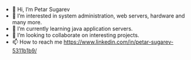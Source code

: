 - 👋 Hi, I’m Petar Sugarev
- 👀 I’m interested in system administration, web servers, hardware and many more.
- 🌱 I’m currently learning java application servers.
- 💞️ I’m looking to collaborate on interesting projects.
- 📫 How to reach me https://www.linkedin.com/in/petar-sugarev-5311b1b9/

<!---
PetarSugarev/PetarSugarev is a ✨ special ✨ repository because its `README.md` (this file) appears on your GitHub profile.
You can click the Preview link to take a look at your changes.
--->
